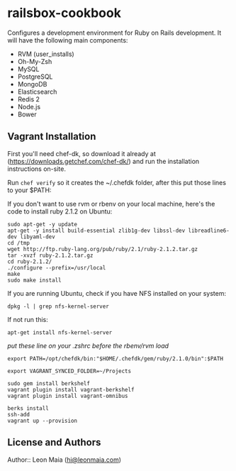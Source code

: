 # railsbox-cookbook

Configures a development environment for Ruby on Rails development. It will have the following main components:

- RVM (user_installs)
- Oh-My-Zsh
- MySQL
- PostgreSQL
- MongoDB
- Elasticsearch
- Redis 2
- Node.js
- Bower


## Vagrant Installation
First you'll need chef-dk, so download it already at (https://downloads.getchef.com/chef-dk/) and run the installation instructions on-site.

Run ```chef verify``` so it creates the ~/.chefdk folder, after this put those lines to your $PATH:

If you don't want to use rvm or rbenv on your local machine, here's the code to install ruby 2.1.2 on Ubuntu:
```
sudo apt-get -y update
apt-get -y install build-essential zlib1g-dev libssl-dev libreadline6-dev libyaml-dev
cd /tmp
wget http://ftp.ruby-lang.org/pub/ruby/2.1/ruby-2.1.2.tar.gz 
tar -xvzf ruby-2.1.2.tar.gz
cd ruby-2.1.2/
./configure --prefix=/usr/local
make
sudo make install
```
If you are running Ubuntu, check if you have NFS installed on your system:
```
dpkg -l | grep nfs-kernel-server
```
If not run this:
```
apt-get install nfs-kernel-server
```

*put these line on your .zshrc before the rbenv/rvm load*
```
export PATH=/opt/chefdk/bin:"$HOME/.chefdk/gem/ruby/2.1.0/bin":$PATH

export VAGRANT_SYNCED_FOLDER=~/Projects
```

```
sudo gem install berkshelf
vagrant plugin install vagrant-berkshelf
vagrant plugin install vagrant-omnibus

berks install
ssh-add
vagrant up --provision
```

## License and Authors
Author:: Leon Maia (hi@leonmaia.com)
